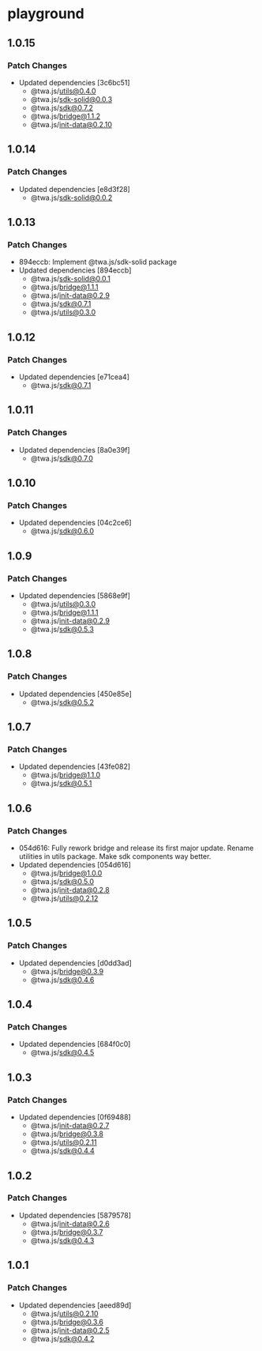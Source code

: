 # playground

## 1.0.15

### Patch Changes

- Updated dependencies [3c6bc51]
  - @twa.js/utils@0.4.0
  - @twa.js/sdk-solid@0.0.3
  - @twa.js/sdk@0.7.2
  - @twa.js/bridge@1.1.2
  - @twa.js/init-data@0.2.10

## 1.0.14

### Patch Changes

- Updated dependencies [e8d3f28]
  - @twa.js/sdk-solid@0.0.2

## 1.0.13

### Patch Changes

- 894eccb: Implement @twa.js/sdk-solid package
- Updated dependencies [894eccb]
  - @twa.js/sdk-solid@0.0.1
  - @twa.js/bridge@1.1.1
  - @twa.js/init-data@0.2.9
  - @twa.js/sdk@0.7.1
  - @twa.js/utils@0.3.0

## 1.0.12

### Patch Changes

- Updated dependencies [e71cea4]
  - @twa.js/sdk@0.7.1

## 1.0.11

### Patch Changes

- Updated dependencies [8a0e39f]
  - @twa.js/sdk@0.7.0

## 1.0.10

### Patch Changes

- Updated dependencies [04c2ce6]
  - @twa.js/sdk@0.6.0

## 1.0.9

### Patch Changes

- Updated dependencies [5868e9f]
  - @twa.js/utils@0.3.0
  - @twa.js/bridge@1.1.1
  - @twa.js/init-data@0.2.9
  - @twa.js/sdk@0.5.3

## 1.0.8

### Patch Changes

- Updated dependencies [450e85e]
  - @twa.js/sdk@0.5.2

## 1.0.7

### Patch Changes

- Updated dependencies [43fe082]
  - @twa.js/bridge@1.1.0
  - @twa.js/sdk@0.5.1

## 1.0.6

### Patch Changes

- 054d616: Fully rework bridge and release its first major update. Rename utilities in utils package. Make sdk components way better.
- Updated dependencies [054d616]
  - @twa.js/bridge@1.0.0
  - @twa.js/sdk@0.5.0
  - @twa.js/init-data@0.2.8
  - @twa.js/utils@0.2.12

## 1.0.5

### Patch Changes

- Updated dependencies [d0dd3ad]
  - @twa.js/bridge@0.3.9
  - @twa.js/sdk@0.4.6

## 1.0.4

### Patch Changes

- Updated dependencies [684f0c0]
  - @twa.js/sdk@0.4.5

## 1.0.3

### Patch Changes

- Updated dependencies [0f69488]
  - @twa.js/init-data@0.2.7
  - @twa.js/bridge@0.3.8
  - @twa.js/utils@0.2.11
  - @twa.js/sdk@0.4.4

## 1.0.2

### Patch Changes

- Updated dependencies [5879578]
  - @twa.js/init-data@0.2.6
  - @twa.js/bridge@0.3.7
  - @twa.js/sdk@0.4.3

## 1.0.1

### Patch Changes

- Updated dependencies [aeed89d]
  - @twa.js/utils@0.2.10
  - @twa.js/bridge@0.3.6
  - @twa.js/init-data@0.2.5
  - @twa.js/sdk@0.4.2
